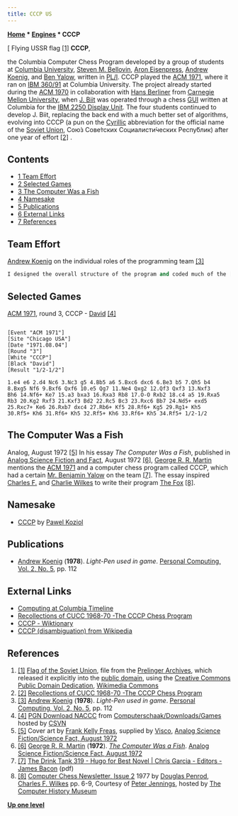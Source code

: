 ```yaml
---
title: CCCP US
---
```

**[Home](Home "Home") * [Engines](Engines "Engines") * CCCP**

\[ Flying USSR flag <a id="cite-note-1" href="#cite-ref-1">[1]</a>
**CCCP**,

the Columbia Computer Chess Program developed by a group of students at [Columbia University](Columbia_University "Columbia University"), [Steven M. Bellovin](Steven_M._Bellovin "Steven M. Bellovin"), [Aron Eisenpress](Aron_Eisenpress "Aron Eisenpress"), [Andrew Koenig](Andrew_Koenig "Andrew Koenig"), and [Ben Yalow](Ben_Yalow "Ben Yalow"), written in [PL/I](index.php?title=PL_1&action=edit&redlink=1 "PL 1 (page does not exist)"). CCCP played the [ACM 1971](ACM_1971 "ACM 1971"), where it ran on [IBM 360/91](IBM_360 "IBM 360") at Columbia University. The project already started during the [ACM 1970](ACM_1970 "ACM 1970") in collaboration with [Hans Berliner](Hans_Berliner "Hans Berliner") from [Carnegie Mellon University](Carnegie_Mellon_University "Carnegie Mellon University"), when [J. Biit](J._Biit "J. Biit") was operated through a chess [GUI](GUI "GUI") written at Columbia for the [IBM 2250 Display Unit](https://en.wikipedia.org/wiki/IBM_2250). The four students continued to develop J. Biit, replacing the back end with a much better set of algorithms, evolving into CCCP (a pun on the [Cyrillic](https://en.wikipedia.org/wiki/Cyrillic) abbreviation for the official name of the [Soviet Union](https://en.wikipedia.org/wiki/Soviet_Union), Сою́з Сове́тских Социалисти́ческих Респу́блик) after one year of effort <a id="cite-note-2" href="#cite-ref-2">[2]</a> .

## Contents

- [1 Team Effort](#team-effort)
- [2 Selected Games](#selected-games)
- [3 The Computer Was a Fish](#the-computer-was-a-fish)
- [4 Namesake](#namesake)
- [5 Publications](#publications)
- [6 External Links](#external-links)
- [7 References](#references)

## Team Effort

[Andrew Koenig](Andrew_Koenig "Andrew Koenig") on the individual roles of the programming team <a id="cite-note-3" href="#cite-ref-3">[3]</a>

```C++
I designed the overall structure of the program and coded much of the [human interface](User_Interface "User Interface"). Steve wrote the [tree searching](Search "Search") and [pruning](Pruning "Pruning") routines, Ben did the [move generation](Move_Generation "Move Generation") and [evaluation routines](Evaluation "Evaluation"), and Aron wrote the part of the human interface that made it possible to [enter moves](Entering_Moves "Entering Moves") at a 2250 display with a [light pen](https://en.wikipedia.org/wiki/Light_pen) ...

```

## Selected Games

[ACM 1971](ACM_1971 "ACM 1971"), round 3, CCCP - [David](David "David") <a id="cite-note-4" href="#cite-ref-4">[4]</a>

```

[Event "ACM 1971"]
[Site "Chicago USA"]
[Date "1971.08.04"]
[Round "3"]
[White "CCCP"]
[Black "David"]
[Result "1/2-1/2"]

1.e4 e6 2.d4 Nc6 3.Nc3 g5 4.Bb5 a6 5.Bxc6 dxc6 6.Be3 b5 7.Qh5 b4
8.Bxg5 Nf6 9.Bxf6 Qxf6 10.e5 Qg7 11.Ne4 Qxg2 12.Qf3 Qxf3 13.Nxf3
Bh6 14.Nf6+ Ke7 15.a3 bxa3 16.Rxa3 Rb8 17.O-O Rxb2 18.c4 a5 19.Rxa5
Rb3 20.Kg2 Rxf3 21.Kxf3 Bd2 22.Rc5 Bc3 23.Rxc6 Bb7 24.Nd5+ exd5
25.Rxc7+ Ke6 26.Rxb7 dxc4 27.Rb6+ Kf5 28.Rf6+ Kg5 29.Rg1+ Kh5
30.Rf5+ Kh6 31.Rf6+ Kh5 32.Rf5+ Kh6 33.Rf6+ Kh5 34.Rf5+ 1/2-1/2

```

## The Computer Was a Fish

[](http://www.isfdb.org/cgi-bin/pl.cgi?57064) Analog, August 1972 <a id="cite-note-5" href="#cite-ref-5">[5]</a>
In his essay *The Computer Was a Fish*, published in [Analog Science Fiction and Fact](https://en.wikipedia.org/wiki/Analog_Science_Fiction_and_Fact), August 1972 <a id="cite-note-6" href="#cite-ref-6">[6]</a>, [George R. R. Martin](Category:George_R._R._Martin "Category:George R. R. Martin") mentions the [ACM 1971](ACM_1971 "ACM 1971") and a computer chess program called CCCP, which had a certain [Mr. Benjamin Yalow](Ben_Yalow "Ben Yalow") on the team <a id="cite-note-7" href="#cite-ref-7">[7]</a>. The essay inspired [Charles F.](Charles_F._Wilkes "Charles F. Wilkes") and [Charlie Wilkes](Charlie_Wilkes "Charlie Wilkes") to write their program [The Fox](The_Fox "The Fox") <a id="cite-note-8" href="#cite-ref-8">[8]</a>.

## Namesake

- [CCCP](CCCP "CCCP") by [Pawel Koziol](Pawel_Koziol "Pawel Koziol")

## Publications

- [Andrew Koenig](Andrew_Koenig "Andrew Koenig") (**1978**). *Light-Pen used in game*. [Personal Computing, Vol. 2, No. 5](Personal_Computing#2_5 "Personal Computing"), pp. 112

## External Links

- [Computing at Columbia Timeline](http://www.columbia.edu/cu/computinghistory/index.html#cccp)
- [Recollections of CUCC 1968-70 -The CCCP Chess Program](http://www.columbia.edu/cu/computinghistory/elliott-frank.html#cccp)
- [СССР - Wiktionary](https://en.wiktionary.org/wiki/%D0%A1%D0%A1%D0%A1%D0%A0)
- [CCCP (disambiguation) from Wikipedia](https://en.wikipedia.org/wiki/CCCP_%28disambiguation%29)

## References

1. <a id="cite-ref-1" href="#cite-note-1">[1]</a> [Flag of the Soviet Union](https://en.wikipedia.org/wiki/Flag_of_the_Soviet_Union), file from the [Prelinger Archives](https://en.wikipedia.org/wiki/Prelinger_Archives), which released it explicitly into the [public domain](https://en.wikipedia.org/wiki/Public_domain), using the [Creative Commons](https://en.wikipedia.org/wiki/Creative_Commons) [Public Domain Dedication](https://creativecommons.org/licenses/publicdomain/), [Wikimedia Commons](https://en.wikipedia.org/wiki/Wikimedia_Commons)
1. <a id="cite-ref-2" href="#cite-note-2">[2]</a> [Recollections of CUCC 1968-70 -The CCCP Chess Program](http://www.columbia.edu/cu/computinghistory/elliott-frank.html#cccp)
1. <a id="cite-ref-3" href="#cite-note-3">[3]</a> [Andrew Koenig](Andrew_Koenig "Andrew Koenig") (**1978**). *Light-Pen used in game*. [Personal Computing, Vol. 2, No. 5](Personal_Computing#2_5 "Personal Computing"), pp. 112
1. <a id="cite-ref-4" href="#cite-note-4">[4]</a> [PGN Download NACCC](http://www.csvn.nl/index.php?option=com_docman&task=cat_view&gid=60&Itemid=26&lang=en) from [Computerschaak/Downloads/Games](http://www.csvn.nl/index.php?option=com_docman&task=cat_view&gid=13&Itemid=26&lang=en) hosted by [CSVN](CSVN "CSVN")
1. <a id="cite-ref-5" href="#cite-note-5">[5]</a> Cover art by [Frank Kelly Freas](https://en.wikipedia.org/wiki/Frank_Kelly_Freas), supplied by [Visco](http://www.sfcovers.net/), [Analog Science Fiction/Science Fact, August 1972](http://www.isfdb.org/cgi-bin/pl.cgi?57064)
1. <a id="cite-ref-6" href="#cite-note-6">[6]</a> [George R. R. Martin](Category:George_R._R._Martin "Category:George R. R. Martin") (**1972**). *[The Computer Was a Fish](http://www.isfdb.org/cgi-bin/title.cgi?115771)*. [Analog Science Fiction/Science Fact, August 1972](http://www.isfdb.org/cgi-bin/pl.cgi?57064)
1. <a id="cite-ref-7" href="#cite-note-7">[7]</a> [The Drink Tank 319 - Hugo for Best Novel | Chris Garcia - Editors - James Bacon](http://efanzines.com/DrinkTank/DrinkTank319.pdf) (pdf)
1. <a id="cite-ref-8" href="#cite-note-8">[8]</a> [Computer Chess Newsletter, Issue 2](http://www.computerhistory.org/chess/full_record.php?iid=doc-431614f6d6b8e) 1977 by [Douglas Penrod](Douglas_Penrod "Douglas Penrod"), [Charles F. Wilkes](Charles_F._Wilkes "Charles F. Wilkes") pp. 6-9, Courtesy of [Peter Jennings](Peter_Jennings "Peter Jennings"), hosted by [The Computer History Museum](The_Computer_History_Museum "The Computer History Museum")

**[Up one level](Engines "Engines")**

